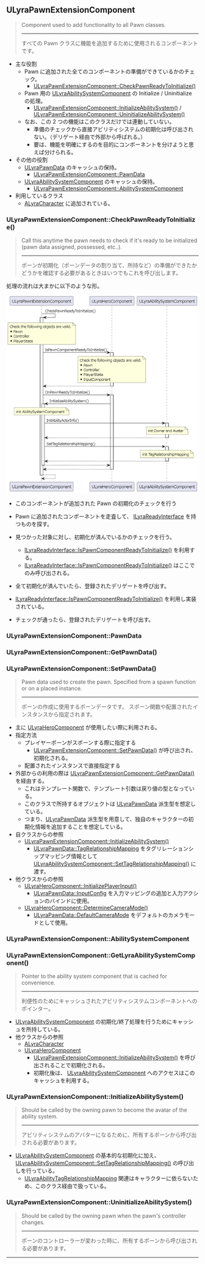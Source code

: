 ## ULyraPawnExtensionComponent

> Component used to add functionality to all Pawn classes.  
> 
> ----
> すべての Pawn クラスに機能を追加するために使用されるコンポーネントです。  

* 主な役割
	* Pawn に追加された全てのコンポーネントの準備ができているかのチェック。
		* [ULyraPawnExtensionComponent::CheckPawnReadyToInitialize()]
	* Pawn 用の [ULyraAbilitySystemComponent] の Initialize / Uninitialize の処理。
		* [ULyraPawnExtensionComponent::InitializeAbilitySystem()] / [ULyraPawnExtensionComponent::UninitializeAbilitySystem()]
	* なお、この 2 つの機能はこのクラスだけでは連動していない。
		* 準備のチェックから直接アビリティシステムの初期化は呼び出されない。（デリゲート経由で外部から呼ばれる。）
		* 要は、機能を明確にするのを目的にコンポーネントを分けようと思えば分けられる。
* その他の役割
	* [ULyraPawnData] のキャッシュの保持。
		* [ULyraPawnExtensionComponent::PawnData]
	* [ULyraAbilitySystemComponent] のキャッシュの保持。
		* [ULyraPawnExtensionComponent::AbilitySystemComponent]
* 利用しているクラス
	* [ALyraCharacter] に追加されている。

### ULyraPawnExtensionComponent::CheckPawnReadyToInitialize()

> Call this anytime the pawn needs to check if it's ready to be initialized (pawn data assigned, possessed, etc..).  
> 
> ----
> ポーンが初期化（ポーンデータの割り当て、所持など）の準備ができたかどうかを確認する必要があるときはいつでもこれを呼び出します。  

処理の流れは大まかに以下のような形。

![ULyraPawnExtensionComponent_InitializeAbilitySystem]

* このコンポーネントが追加された Pawn の初期化のチェックを行う
* Pawn に追加されたコンポーネントを走査して、 [ILyraReadyInterface] を持つものを探す。
* 見つかった対象に対し、初期化が済んでいるかのチェックを行う。
	* [ILyraReadyInterface::IsPawnComponentReadyToInitialize()] を利用する。
	* [ILyraReadyInterface::IsPawnComponentReadyToInitialize()] はここでのみ呼び出される。
* 全て初期化が済んでいたら、登録されたデリゲートを呼び出す。

* [ILyraReadyInterface::IsPawnComponentReadyToInitialize()] を利用し実装されている。
* チェックが通ったら、登録されたデリゲートを呼び出す。


### ULyraPawnExtensionComponent::PawnData
### ULyraPawnExtensionComponent::GetPawnData()
### ULyraPawnExtensionComponent::SetPawnData()

> Pawn data used to create the pawn.  Specified from a spawn function or on a placed instance.  
> 
> ----
> ポーンの作成に使用するポーンデータです。 スポーン関数や配置されたインスタンスから指定されます。  

* 主に [ULyraHeroComponent] が使用したい際に利用される。
* 指定方法
	* プレイヤーポーンがスポーンする際に指定する
		* [ULyraPawnExtensionComponent::SetPawnData()] が呼び出され、初期化される。
	* 配置されたインスタンスで直接指定する
* 外部からの利用の際は [ULyraPawnExtensionComponent::GetPawnData()] を経由する。
	* これはテンプレート関数で、テンプレート引数は戻り値の型となっている。
	* このクラスで所持するオブジェクトは [ULyraPawnData] 派生型を想定している。
	* つまり、[ULyraPawnData] 派生型を用意して、独自のキャラクターの初期化情報を追加することを想定している。
* 自クラスからの参照
	* [ULyraPawnExtensionComponent::InitializeAbilitySystem()]
		* [ULyraPawnData::TagRelationshipMapping] をタグリレーションシップマッピング情報として [ULyraAbilitySystemComponent::SetTagRelationshipMapping()] に渡す。
* 他クラスからの参照
	* [ULyraHeroComponent::InitializePlayerInput()]
		* [ULyraPawnData::InputConfig] を入力マッピングの追加と入力アクションのバインドに使用。
	* [ULyraHeroComponent::DetermineCameraMode()]
		* [ULyraPawnData::DefaultCameraMode] をデフォルトのカメラモードとして使用。

### ULyraPawnExtensionComponent::AbilitySystemComponent
### ULyraPawnExtensionComponent::GetLyraAbilitySystemComponent()

> Pointer to the ability system component that is cached for convenience.  
> 
> ----
> 利便性のためにキャッシュされたアビリティシステムコンポーネントへのポインター。  

* [ULyraAbilitySystemComponent] の初期化/終了処理を行うためにキャッシュを所持している。
* 他クラスからの参照
	* [ALyraCharacter]
	* [ULyraHeroComponent]
		* [ULyraPawnExtensionComponent::InitializeAbilitySystem()] を呼び出されることで初期化される。
		* 初期化後は、 [ULyraAbilitySystemComponent] へのアクセスはこのキャッシュを利用する。

### ULyraPawnExtensionComponent::InitializeAbilitySystem()

> Should be called by the owning pawn to become the avatar of the ability system.  
> 
> ----
> アビリティシステムのアバターになるために、所有するポーンから呼び出される必要があります。  

* [ULyraAbilitySystemComponent] の基本的な初期化に加え、 [ULyraAbilitySystemComponent::SetTagRelationshipMapping()] の呼び出しを行っている。
	* [ULyraAbilityTagRelationshipMapping] 関連はキャラクターに依らないため、このクラス経由で扱っている。

### ULyraPawnExtensionComponent::UninitializeAbilitySystem()

> Should be called by the owning pawn when the pawn's controller changes.  
> 
> ----
> ポーンのコントローラーが変わった時に、所有するポーンから呼び出される必要があります。  


----
<!--- 自前の画像へのリンク --->
[ULyraPawnExtensionComponent_InitializeAbilitySystem]: ../../../images/ULyraPawnExtensionComponent_InitializeAbilitySystem.png


<!--- ページ内のリンク --->

<!--- 自前の画像へのリンク --->

<!--- generated --->
[ILyraReadyInterface]: ../../Lyra/GameplayAbility/ILyraReadyInterface.md#ilyrareadyinterface
[ILyraReadyInterface::IsPawnComponentReadyToInitialize()]: ../../Lyra/GameplayAbility/ILyraReadyInterface.md#ilyrareadyinterfaceispawncomponentreadytoinitialize
[ULyraAbilitySystemComponent]: ../../Lyra/GameplayAbility/ULyraAbilitySystemComponent.md#ulyraabilitysystemcomponent
[ULyraAbilitySystemComponent::SetTagRelationshipMapping()]: ../../Lyra/GameplayAbility/ULyraAbilitySystemComponent.md#ulyraabilitysystemcomponentsettagrelationshipmapping
[ULyraAbilityTagRelationshipMapping]: ../../Lyra/GameplayAbility/ULyraAbilityTagRelationshipMapping.md#ulyraabilitytagrelationshipmapping
[ULyraHeroComponent]: ../../Lyra/GameplayAbility/ULyraHeroComponent.md#ulyraherocomponent
[ULyraHeroComponent::InitializePlayerInput()]: ../../Lyra/GameplayAbility/ULyraHeroComponent.md#ulyraherocomponentinitializeplayerinput
[ULyraHeroComponent::DetermineCameraMode()]: ../../Lyra/GameplayAbility/ULyraHeroComponent.md#ulyraherocomponentdeterminecameramode
[ULyraPawnExtensionComponent::CheckPawnReadyToInitialize()]: ../../Lyra/GameplayAbility/ULyraPawnExtensionComponent.md#ulyrapawnextensioncomponentcheckpawnreadytoinitialize
[ULyraPawnExtensionComponent::PawnData]: ../../Lyra/GameplayAbility/ULyraPawnExtensionComponent.md#ulyrapawnextensioncomponentpawndata
[ULyraPawnExtensionComponent::GetPawnData()]: ../../Lyra/GameplayAbility/ULyraPawnExtensionComponent.md#ulyrapawnextensioncomponentgetpawndata
[ULyraPawnExtensionComponent::SetPawnData()]: ../../Lyra/GameplayAbility/ULyraPawnExtensionComponent.md#ulyrapawnextensioncomponentsetpawndata
[ULyraPawnExtensionComponent::AbilitySystemComponent]: ../../Lyra/GameplayAbility/ULyraPawnExtensionComponent.md#ulyrapawnextensioncomponentabilitysystemcomponent
[ULyraPawnExtensionComponent::InitializeAbilitySystem()]: ../../Lyra/GameplayAbility/ULyraPawnExtensionComponent.md#ulyrapawnextensioncomponentinitializeabilitysystem
[ULyraPawnExtensionComponent::UninitializeAbilitySystem()]: ../../Lyra/GameplayAbility/ULyraPawnExtensionComponent.md#ulyrapawnextensioncomponentuninitializeabilitysystem
[ALyraCharacter]: ../../Lyra/GameplayFramework/ALyraCharacter.md#alyracharacter
[ULyraPawnData]: ../../Lyra/PawnSetting/ULyraPawnData.md#ulyrapawndata
[ULyraPawnData::InputConfig]: ../../Lyra/PawnSetting/ULyraPawnData.md#ulyrapawndatainputconfig
[ULyraPawnData::TagRelationshipMapping]: ../../Lyra/PawnSetting/ULyraPawnData.md#ulyrapawndatatagrelationshipmapping
[ULyraPawnData::DefaultCameraMode]: ../../Lyra/PawnSetting/ULyraPawnData.md#ulyrapawndatadefaultcameramode
